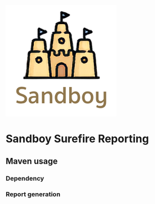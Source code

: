 ![logo.png](doc/logo.png)

# Sandboy Surefire Reporting

## Maven usage

### Dependency

### Report generation
